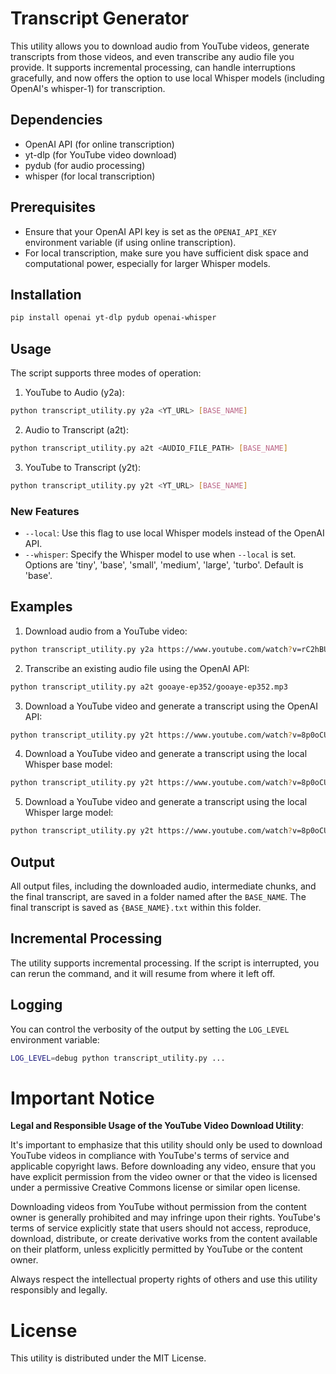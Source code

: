 # Transcript Generator

This utility allows you to download audio from YouTube videos, generate transcripts from those videos, and even transcribe any audio file you provide. It supports incremental processing, can handle interruptions gracefully, and now offers the option to use local Whisper models (including OpenAI's whisper-1) for transcription.

## Dependencies

- OpenAI API (for online transcription)
- yt-dlp (for YouTube video download)
- pydub (for audio processing)
- whisper (for local transcription)

## Prerequisites

- Ensure that your OpenAI API key is set as the `OPENAI_API_KEY` environment variable (if using online transcription).
- For local transcription, make sure you have sufficient disk space and computational power, especially for larger Whisper models.

## Installation

```bash
pip install openai yt-dlp pydub openai-whisper
```

## Usage

The script supports three modes of operation:

1. YouTube to Audio (y2a):
```bash
python transcript_utility.py y2a <YT_URL> [BASE_NAME]
```

2. Audio to Transcript (a2t):
```bash
python transcript_utility.py a2t <AUDIO_FILE_PATH> [BASE_NAME]
```

3. YouTube to Transcript (y2t):
```bash
python transcript_utility.py y2t <YT_URL> [BASE_NAME]
```

### New Features

- `--local`: Use this flag to use local Whisper models instead of the OpenAI API.
- `--whisper`: Specify the Whisper model to use when `--local` is set. Options are 'tiny', 'base', 'small', 'medium', 'large', 'turbo'. Default is 'base'.

## Examples

1. Download audio from a YouTube video:
```bash
python transcript_utility.py y2a https://www.youtube.com/watch?v=rC2hBUhOqag gooaye-ep352
```

2. Transcribe an existing audio file using the OpenAI API:
```bash
python transcript_utility.py a2t gooaye-ep352/gooaye-ep352.mp3
```

3. Download a YouTube video and generate a transcript using the OpenAI API:
```bash
python transcript_utility.py y2t https://www.youtube.com/watch?v=8p0oCUE3mWE jenson-2023-ntu-commencement
```

4. Download a YouTube video and generate a transcript using the local Whisper base model:
```bash
python transcript_utility.py y2t https://www.youtube.com/watch?v=8p0oCUE3mWE jenson-2023-ntu-commencement --local
```

5. Download a YouTube video and generate a transcript using the local Whisper large model:
```bash
python transcript_utility.py y2t https://www.youtube.com/watch?v=8p0oCUE3mWE jenson-2023-ntu-commencement --local --whisper large
```

## Output

All output files, including the downloaded audio, intermediate chunks, and the final transcript, are saved in a folder named after the `BASE_NAME`. The final transcript is saved as `{BASE_NAME}.txt` within this folder.

## Incremental Processing

The utility supports incremental processing. If the script is interrupted, you can rerun the command, and it will resume from where it left off.

## Logging

You can control the verbosity of the output by setting the `LOG_LEVEL` environment variable:
```bash
LOG_LEVEL=debug python transcript_utility.py ...
```

# Important Notice

**Legal and Responsible Usage of the YouTube Video Download Utility**:

It's important to emphasize that this utility should only be used to download YouTube videos in compliance with YouTube's terms of service and applicable copyright laws. Before downloading any video, ensure that you have explicit permission from the video owner or that the video is licensed under a permissive Creative Commons license or similar open license.

Downloading videos from YouTube without permission from the content owner is generally prohibited and may infringe upon their rights. YouTube's terms of service explicitly state that users should not access, reproduce, download, distribute, or create derivative works from the content available on their platform, unless explicitly permitted by YouTube or the content owner.

Always respect the intellectual property rights of others and use this utility responsibly and legally.

# License

This utility is distributed under the MIT License.